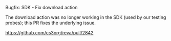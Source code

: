 Bugfix: SDK - Fix download action

The download action was no longer working in the SDK (used by our testing probes); this PR fixes the underlying issue.

https://github.com/cs3org/reva/pull/2842
